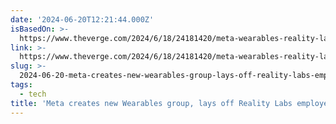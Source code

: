 ```yaml
---
date: '2024-06-20T12:21:44.000Z'
isBasedOn: >-
  https://www.theverge.com/2024/6/18/24181420/meta-wearables-reality-labs-layoffs
link: >-
  https://www.theverge.com/2024/6/18/24181420/meta-wearables-reality-labs-layoffs
slug: >-
  2024-06-20-meta-creates-new-wearables-group-lays-off-reality-labs-employees-the-ver
tags:
  - tech
title: 'Meta creates new Wearables group, lays off Reality Labs employees - The Ver'
---
```

 
